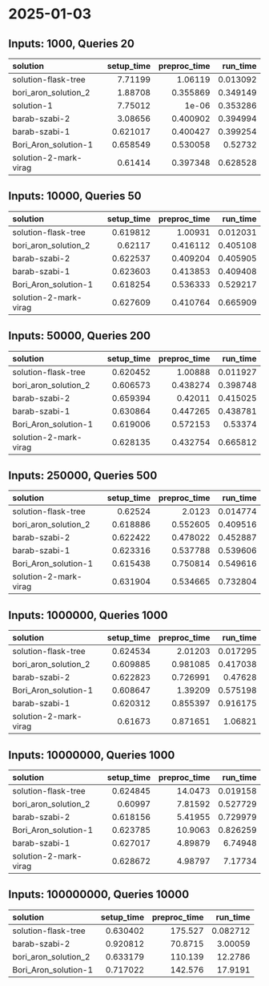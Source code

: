 # 2025-01-03

## Inputs: 1000, Queries 20

| solution              |   setup_time |   preproc_time |   run_time |
|:----------------------|-------------:|---------------:|-----------:|
| solution-flask-tree   |     7.71199  |       1.06119  |   0.013092 |
| bori_aron_solution_2  |     1.88708  |       0.355869 |   0.349149 |
| solution-1            |     7.75012  |       1e-06    |   0.353286 |
| barab-szabi-2         |     3.08656  |       0.400902 |   0.394994 |
| barab-szabi-1         |     0.621017 |       0.400427 |   0.399254 |
| Bori_Aron_solution-1  |     0.658549 |       0.530058 |   0.52732  |
| solution-2-mark-virag |     0.61414  |       0.397348 |   0.628528 |

## Inputs: 10000, Queries 50

| solution              |   setup_time |   preproc_time |   run_time |
|:----------------------|-------------:|---------------:|-----------:|
| solution-flask-tree   |     0.619812 |       1.00931  |   0.012031 |
| bori_aron_solution_2  |     0.62117  |       0.416112 |   0.405108 |
| barab-szabi-2         |     0.622537 |       0.409204 |   0.405905 |
| barab-szabi-1         |     0.623603 |       0.413853 |   0.409408 |
| Bori_Aron_solution-1  |     0.618254 |       0.536333 |   0.529217 |
| solution-2-mark-virag |     0.627609 |       0.410764 |   0.665909 |

## Inputs: 50000, Queries 200

| solution              |   setup_time |   preproc_time |   run_time |
|:----------------------|-------------:|---------------:|-----------:|
| solution-flask-tree   |     0.620452 |       1.00888  |   0.011927 |
| bori_aron_solution_2  |     0.606573 |       0.438274 |   0.398748 |
| barab-szabi-2         |     0.659394 |       0.42011  |   0.415025 |
| barab-szabi-1         |     0.630864 |       0.447265 |   0.438781 |
| Bori_Aron_solution-1  |     0.619006 |       0.572153 |   0.53374  |
| solution-2-mark-virag |     0.628135 |       0.432754 |   0.665812 |

## Inputs: 250000, Queries 500

| solution              |   setup_time |   preproc_time |   run_time |
|:----------------------|-------------:|---------------:|-----------:|
| solution-flask-tree   |     0.62524  |       2.0123   |   0.014774 |
| bori_aron_solution_2  |     0.618886 |       0.552605 |   0.409516 |
| barab-szabi-2         |     0.622422 |       0.478022 |   0.452887 |
| barab-szabi-1         |     0.623316 |       0.537788 |   0.539606 |
| Bori_Aron_solution-1  |     0.615438 |       0.750814 |   0.549616 |
| solution-2-mark-virag |     0.631904 |       0.534665 |   0.732804 |

## Inputs: 1000000, Queries 1000

| solution              |   setup_time |   preproc_time |   run_time |
|:----------------------|-------------:|---------------:|-----------:|
| solution-flask-tree   |     0.624534 |       2.01203  |   0.017295 |
| bori_aron_solution_2  |     0.609885 |       0.981085 |   0.417038 |
| barab-szabi-2         |     0.622823 |       0.726991 |   0.47628  |
| Bori_Aron_solution-1  |     0.608647 |       1.39209  |   0.575198 |
| barab-szabi-1         |     0.620312 |       0.855397 |   0.916175 |
| solution-2-mark-virag |     0.61673  |       0.871651 |   1.06821  |

## Inputs: 10000000, Queries 1000

| solution              |   setup_time |   preproc_time |   run_time |
|:----------------------|-------------:|---------------:|-----------:|
| solution-flask-tree   |     0.624845 |       14.0473  |   0.019158 |
| bori_aron_solution_2  |     0.60997  |        7.81592 |   0.527729 |
| barab-szabi-2         |     0.618156 |        5.41955 |   0.729979 |
| Bori_Aron_solution-1  |     0.623785 |       10.9063  |   0.826259 |
| barab-szabi-1         |     0.627017 |        4.89879 |   6.74948  |
| solution-2-mark-virag |     0.628672 |        4.98797 |   7.17734  |

## Inputs: 100000000, Queries 10000

| solution             |   setup_time |   preproc_time |   run_time |
|:---------------------|-------------:|---------------:|-----------:|
| solution-flask-tree  |     0.630402 |       175.527  |   0.082712 |
| barab-szabi-2        |     0.920812 |        70.8715 |   3.00059  |
| bori_aron_solution_2 |     0.633179 |       110.139  |  12.2786   |
| Bori_Aron_solution-1 |     0.717022 |       142.576  |  17.9191   |